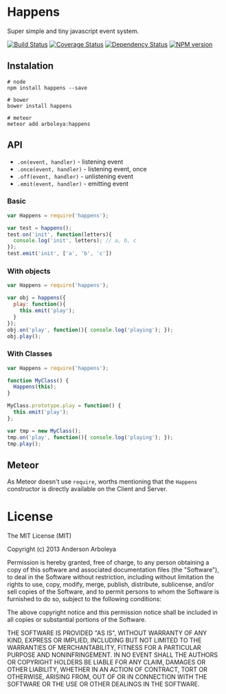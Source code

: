 # Happens

Super simple and tiny javascript event system.

[![Build Status](https://travis-ci.org/serpentem/happens.png?branch=master)](https://travis-ci.org/serpentem/happens) [![Coverage Status](https://coveralls.io/repos/serpentem/happens/badge.png)](https://coveralls.io/r/serpentem/happens)
[![Dependency Status](https://gemnasium.com/serpentem/happens.png)](https://gemnasium.com/serpentem/happens) [![NPM version](https://badge.fury.io/js/happens.png)](http://badge.fury.io/js/happens)

## Instalation


````shell
# node
npm install happens --save

# bower
bower install happens

# meteor
meteor add arboleya:happens
````

## API

 - `.on(event, handler)` - listening event
 - `.once(event, handler)` - listening event, once
 - `.off(event, handler)` - unlistening event
 - `.emit(event, handler)` - emitting event

### Basic

````javascript
var Happens = require('happens');

var test = happens();
test.on('init', function(letters){
  console.log('init', letters); // a, b, c
});
test.emit('init', ['a', 'b', 'c'])
````

### With objects

````javascript
var Happens = require('happens');

var obj = happens({
  play: function(){
    this.emit('play');
  }
});
obj.on('play', function(){ console.log('playing'); });
obj.play();
````

### With Classes

````javascript
var Happens = require('happens');

function MyClass() {
  Happens(this);
}

MyClass.prototype.play = function() {
  this.emit('play');
};

var tmp = new MyClass();
tmp.on('play', function(){ console.log('playing'); });
tmp.play();
````

## Meteor

As Meteor doesn't use `require`, worths mentioning that the `Happens`
constructor is directly available on the Client and Server.


# License

The MIT License (MIT)

Copyright (c) 2013 Anderson Arboleya

Permission is hereby granted, free of charge, to any person obtaining a copy of
this software and associated documentation files (the "Software"), to deal in
the Software without restriction, including without limitation the rights to
use, copy, modify, merge, publish, distribute, sublicense, and/or sell copies of
the Software, and to permit persons to whom the Software is furnished to do so,
subject to the following conditions:

The above copyright notice and this permission notice shall be included in all
copies or substantial portions of the Software.

THE SOFTWARE IS PROVIDED "AS IS", WITHOUT WARRANTY OF ANY KIND, EXPRESS OR
IMPLIED, INCLUDING BUT NOT LIMITED TO THE WARRANTIES OF MERCHANTABILITY, FITNESS
FOR A PARTICULAR PURPOSE AND NONINFRINGEMENT. IN NO EVENT SHALL THE AUTHORS OR
COPYRIGHT HOLDERS BE LIABLE FOR ANY CLAIM, DAMAGES OR OTHER LIABILITY, WHETHER
IN AN ACTION OF CONTRACT, TORT OR OTHERWISE, ARISING FROM, OUT OF OR IN
CONNECTION WITH THE SOFTWARE OR THE USE OR OTHER DEALINGS IN THE SOFTWARE.